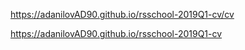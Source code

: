 https://adanilovAD90.github.io/rsschool-2019Q1-cv/cv

https://adanilovAD90.github.io/rsschool-2019Q1-cv